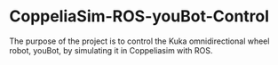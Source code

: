 # CoppeliaSim-ROS-youBot-Control
The purpose of the project is to control the Kuka omnidirectional wheel robot, youBot, by simulating it in Coppeliasim with ROS.
